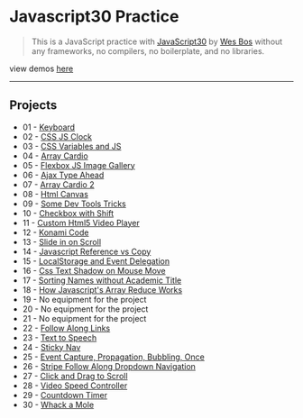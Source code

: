 # Javascript30 Practice

> This is a JavaScript practice with [JavaScript30](https://javascript30.com/) by [Wes Bos](https://github.com/wesbos) without any frameworks, no compilers, no boilerplate, and no libraries.

view demos [here](https://bayirdan.github.io/javascript30/)

---

## Projects

- 01 - [Keyboard](https://bayirdan.github.io/javascript30/01-keyboard/index.html)
- 02 - [CSS JS Clock](https://bayirdan.github.io/javascript30/02-css-js-clock/index.html)
- 03 - [CSS Variables and JS](https://bayirdan.github.io/javascript30/03-css-variables-and-js/index.html)
- 04 - [Array Cardio](https://bayirdan.github.io/javascript30/04-array-cardio/index.html)
- 05 - [Flexbox JS Image Gallery](https://bayirdan.github.io/javascript30/05-flexbox-js-image-gallery/index.html)
- 06 - [Ajax Type Ahead](https://bayirdan.github.io/javascript30/06-ajax-type-ahead/index.html)
- 07 - [Array Cardio 2](https://bayirdan.github.io/javascript30/07-array-cardio-2/index.html)
- 08 - [Html Canvas](https://bayirdan.github.io/javascript30/08-html-canvas/index.html)
- 09 - [Some Dev Tools Tricks](https://bayirdan.github.io/javascript30/09-some-dev-tools-tricks/index.html)
- 10 - [Checkbox with Shift](https://bayirdan.github.io/javascript30/10-checkbox-with-shift/index.html)
- 11 - [Custom Html5 Video Player](https://bayirdan.github.io/javascript30/11-custom-html5-video-player/index.html)
- 12 - [Konami Code](https://bayirdan.github.io/javascript30/12-konami-code/index.html)
- 13 - [Slide in on Scroll](https://bayirdan.github.io/javascript30/13-slide-in-on-scroll/index.html)
- 14 - [Javascript Reference vs Copy](https://bayirdan.github.io/javascript30/14-javascript-reference-vs-copy/index.html)
- 15 - [LocalStorage and Event Delegation](https://bayirdan.github.io/javascript30/15-localStorage-and-event-delegation/index.html)
- 16 - [Css Text Shadow on Mouse Move](https://bayirdan.github.io/javascript30/16-css-text-shadow-on-mouse-move-effect/index.html)
- 17 - [Sorting Names without Academic Title](https://bayirdan.github.io/javascript30/17-sorting-names-without-academic-title/index.html)
- 18 - [How Javascript's Array Reduce Works](https://bayirdan.github.io/javascript30/18-array-reduce-works/index.html)
- 19 - No equipment for the project
- 20 - No equipment for the project
- 21 - No equipment for the project
- 22 - [Follow Along Links](https://bayirdan.github.io/javascript30/22-follow-along-links/index.html)
- 23 - [Text to Speech](https://bayirdan.github.io/javascript30/23-text-to-speech/index.html)
- 24 - [Sticky Nav](https://bayirdan.github.io/javascript30/24-sticky-nav/index.html)
- 25 - [Event Capture, Propagation, Bubbling, Once](https://bayirdan.github.io/javascript30/25-event-capture-propagation-bubbling-once/index.html)
- 26 - [Stripe Follow Along Dropdown Navigation](https://bayirdan.github.io/javascript30/26-stripe-follow-along-dropdown-navigation/index.html)
- 27 - [Click and Drag to Scroll](https://bayirdan.github.io/javascript30/27-click-and-drag-to-scroll/index.html)
- 28 - [Video Speed Controller](https://bayirdan.github.io/javascript30/28-video-speed-controller/index.html)
- 29 - [Countdown Timer](https://bayirdan.github.io/javascript30/29-countdown-timer/index.html)
- 30 - [Whack a Mole](https://bayirdan.github.io/javascript30/30-whack-a-mole/index.html)
